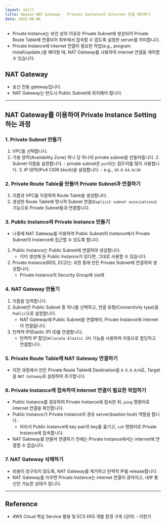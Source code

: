 ```yaml
---
layout: skill
title: Amazon NAT Gateway - Private Instance의 Internet 연결 제어하기
date: 2023-08-06
---
```





- Private Instance는 보안 상의 이유로 Private Subnet에 생성되어 Private Route Table에 연결되어 외부에서 접속할 수 없도록 설정한 server를 의미합니다.
- Private Instance에 internet 연결이 필요한 작업(e.g., program install/update.)을 해야할 때, NAT Gateway를 사용하여 internet 연결을 제어할 수 있습니다.




## NAT Gateway

- 송신 전용 gateway입니다.
- NAT Gateway는 반드시 Public Subnet에 위치해야 합니다.




---




## NAT Gateway를 이용하여 Private Instance Setting하는 과정


### 1. Private Subnet 만들기

1. VPC를 선택합니다.
2. 가용 영역(Availability Zone) 하나 당 하나의 private subnet을 만들어줍니다.
    2. Subnet 이름을 설정합니다.
        - private subnet은 `pvt`라는 접두어를 많이 사용합니다.
    3. IP 대역(IPv4 CIDR block)을 설정합니다.
        - e.g., `10.0.64.0/20`


### 2. Private Route Table을 만들어 Private Subnet과 연결하기

1. 이름과 VPC를 지정하여 Route Table을 생성합니다.
2. 생성한 Route Table에 명시적 Subnet 연결(`Explicit subnet associations`) 기능으로 Private Subnet들과 연결합니다.


### 3. Public Instance와 Private Instance 만들기

- 나중에 NAT Gateway를 이용하여 Public Subnet의 Instance에서 Private Subnet의 Instance에 접근할 수 있도록 합니다.

1.  Public Instance는 Public Subnet에 연결하여 생성합니다.
    - 이미 생성해 둔 Public Instance가 있다면, 그대로 사용할 수 있습니다.
2.  Private Instance(RDS, EC2)는 과정 중에 만든 Private Subnet에 연결하여 생성합니다.
    - Private Instance의 Security Group에 `SSH`와 


### 4. NAT Gateway 만들기

1. 이름을 입력합니다.
2. Subnet은 Public Subnet 중 하나를 선택하고, 연결 유형(Connectivity type)을 `Public`으로 설정합니다.
    - NAT Gateway에 Public Subnet을 연결해야, Private Instance에 internet이 연결됩니다.
3. 탄력적 IP(Elastic IP) ID를 연결합니다.
    - 탄력적 IP 할당(`Allocate Elastic IP`) 기능을 사용하여 자동으로 할당하고 연결합니다.


### 5. Private Route Table에 NAT Gateway 연결하기

- 이전 과정에서 만든 Private Route Table에 Destination을 `0.0.0.0/0`로, Target을 `NAT Gateway`로 설정하여 추가합니다.


### 6. Private Instance에 접속하여 Internet 연결이 필요한 작업하기

- Public Instance를 경유하여 Private Instance에 접속한 뒤, `ping` 명령어로 internet 연결을 확인합니다.
- Public Instance가 Private Instance의 경유 server(bastion host) 역할을 합니다.
    - 따라서 Public Instance에 key pair의 key를 옮기고, `ssh` 명령어로 Private Instance에 접속합니다.
- NAT Gateway를 만들어 연결하기 전에는 Private Instance에서는 internet에 연결할 수 없습니다.


### 7. NAT Gateway 삭제하기

- 비용이 청구되지 않도록, NAT Gateway를 제거하고 탄력적 IP를 release합니다.
- NAT Gateway를 지우면 Private Instance는 internet 연결이 끊어지고, 내부 통신만 가능한 상태가 됩니다.




---




## Reference

- AWS Cloud 핵심 Service 활용 및 ECS EKS 개발 환경 구축 (강의) - 이한기
